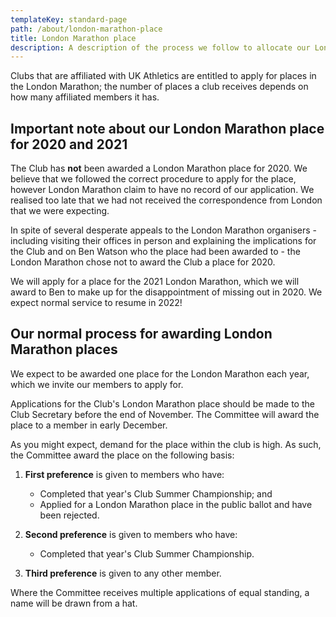 ```yaml
---
templateKey: standard-page
path: /about/london-marathon-place
title: London Marathon place
description: A description of the process we follow to allocate our London Marathon place.
---
```

Clubs that are affiliated with UK Athletics are entitled to apply for places
in the London Marathon; the number of places a club receives depends on how
many affiliated members it has.

## Important note about our London Marathon place for 2020 and 2021
The Club has **not** been awarded a London Marathon place for 2020. We believe 
that we followed the correct procedure to apply for the place, however London
Marathon claim to have no record of our application. We realised too late that
we had not received the correspondence from London that we were expecting.

In spite of several desperate appeals to the London Marathon organisers - 
including visiting their offices in person and explaining the implications 
for the Club and on Ben Watson who the place had been awarded to - the London 
Marathon chose not to award the Club a place for 2020.

We will apply for a place for the 2021 London Marathon, which we will award to
Ben to make up for the disappointment of missing out in 2020. We expect normal
service to resume in 2022!

## Our normal process for awarding London Marathon places
We expect to be awarded one place for the London Marathon each year, which we 
invite our members to apply for.

Applications for the Club's London Marathon place should be made to the
Club Secretary before the end of November.  The Committee will award the place
to a member in early December. 

As you might expect, demand for the place within the club is high. As such, the
Committee award the place on the following basis:

1. **First preference** is given to members who have:
    - Completed that year's Club Summer Championship; and
    - Applied for a London Marathon place in the public ballot and have been
      rejected.

1. **Second preference** is given to members who have:
    - Completed that year's Club Summer Championship.
    
1. **Third preference** is given to any other member.

Where the Committee receives multiple applications of equal standing, a name
will be drawn from a hat.
